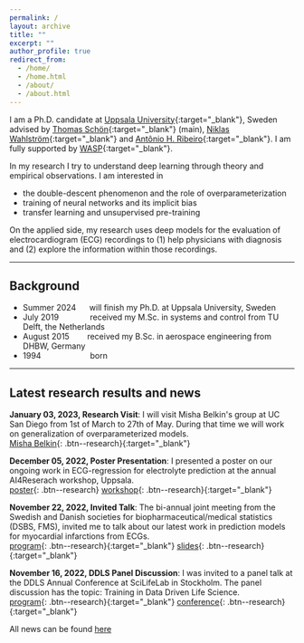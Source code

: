 ```yaml
---
permalink: /
layout: archive
title: ""
excerpt: ""
author_profile: true
redirect_from: 
  - /home/
  - /home.html
  - /about/
  - /about.html
---
```


I am a Ph.D. candidate at [Uppsala University](https://www.uu.se/en){:target="_blank"}, Sweden advised by
[Thomas Schön](http://user.it.uu.se/~thosc112/){:target="_blank"} (main),
[Niklas Wahlström](https://katalog.uu.se/profile/?id=N16-250){:target="_blank"} 
and [Antônio H. Ribeiro](https://antonior92.github.io/){:target="_blank"}.
I am fully supported by [WASP](https://wasp-sweden.org/){:target="_blank"}.

In my research I try to understand deep learning through theory and empirical observations.
I am interested in
- the double-descent phenomenon and the role of overparameterization
- training of neural networks and its implicit bias
- transfer learning and unsupervised pre-training

On the applied side, my research uses deep models for the evaluation of electrocardiogram (ECG) recordings to
(1) help physicians with diagnosis and (2) explore the information within those recordings.

---
## Background
- Summer 2024 &nbsp;&nbsp;&nbsp;&nbsp;&nbsp;will finish my Ph.D. at Uppsala University, Sweden
- July 2019 &nbsp;&nbsp;&nbsp;&nbsp;&nbsp;&nbsp;&nbsp;&nbsp;&nbsp;&nbsp;&nbsp;&nbsp;&nbsp;received my M.Sc. in systems and control from TU Delft, the Netherlands
- August 2015 &nbsp;&nbsp;&nbsp;&nbsp;&nbsp;&nbsp;&nbsp;received my B.Sc. in aerospace engineering from DHBW, Germany
- 1994 &nbsp;&nbsp;&nbsp;&nbsp;&nbsp;&nbsp;&nbsp;&nbsp;&nbsp;&nbsp;&nbsp;&nbsp;&nbsp;&nbsp;&nbsp;&nbsp;&nbsp;&nbsp;&nbsp;&nbsp;&nbsp;born


---
## Latest research results and news

**January 03, 2023, Research Visit**: I will visit Misha Belkin's group at UC San Diego from 1st of March to 27th of May.
During that time we will work on generalization of overparameterized models.\
[Misha Belkin](http://misha.belkin-wang.org/){: .btn--research}{:target="_blank"}

**December 05, 2022, Poster Presentation**: I presented a poster on our ongoing work in ECG-regression for electrolyte 
prediction at the annual AI4Reserach workshop, Uppsala.\
[poster](/files/pdf/posters/221205_ECG_regression_AI4R_poster.pdf){: .btn--research}
[workshop](https://mp.uu.se/en/web/info/kalendarium/-/detail/75966){: .btn--research}{:target="_blank"}

**November 22, 2022, Invited Talk**: The bi-annual joint meeting from the Swedish and Danish societies for
biopharmaceutical/medical statistics (DSBS, FMS), invited me to talk about our latest work in prediction models for 
myocardial infarctions from ECGs.\
[program](/files/pdf/other/221122_FMS_DSBS_meeting_program.pdf){: .btn--research}{:target="_blank"}
[slides](/files/pdf/slides/221122_FMS_DSBS_meeting.pdf){: .btn--research}{:target="_blank"}

**November 16, 2022, DDLS Panel Discussion**: I was invited to a panel talk at the  DDLS Annual Conference 
at SciLifeLab in Stockholm. The panel discussion has the topic: Training in Data Driven Life Science.\
[program](/files/pdf/other/221116_DDLS_program.pdf){: .btn--research}{:target="_blank"}
[conference](https://www.scilifelab.se/event/ddls-annual-conference/){: .btn--research}{:target="_blank"}


All news can be found [here](/news/)
